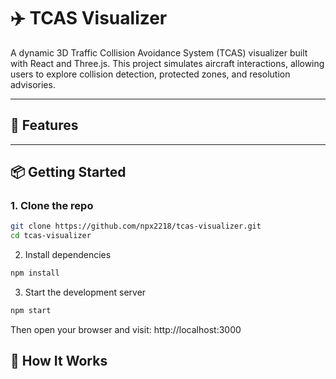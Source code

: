 # ✈️ TCAS Visualizer

A dynamic 3D Traffic Collision Avoidance System (TCAS) visualizer built with React and Three.js. This project simulates aircraft interactions, allowing users to explore collision detection, protected zones, and resolution advisories.

---

## 🚀 Features

---

## 📦 Getting Started

### 1. Clone the repo

```bash
git clone https://github.com/npx2218/tcas-visualizer.git
cd tcas-visualizer
```

2. Install dependencies

```bash
npm install
```

3. Start the development server

```bash
npm start
```

Then open your browser and visit: http://localhost:3000

## 🧠 How It Works

